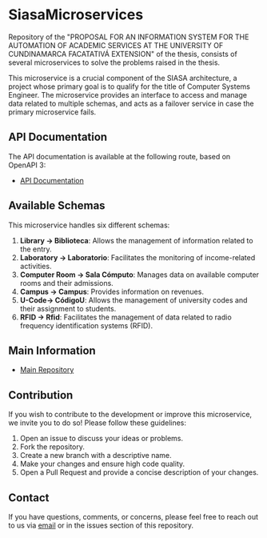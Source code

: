 # SiasaMicroservices
Repository of the "PROPOSAL FOR AN INFORMATION SYSTEM FOR THE AUTOMATION OF ACADEMIC SERVICES AT THE UNIVERSITY OF CUNDINAMARCA FACATATIVÁ EXTENSION" of the thesis, consists of several microservices to solve the problems raised in the thesis.

This microservice is a crucial component of the SIASA architecture, a project whose primary goal is to qualify for the title of Computer Systems Engineer. The microservice provides an interface to access and manage data related to multiple schemas, and acts as a failover service in case the primary microservice fails.

## API Documentation

The API documentation is available at the following route, based on OpenAPI 3:

- [API Documentation](/swagger-ui/index.html#/)

## Available Schemas

This microservice handles six different schemas:

1. **Library -> Biblioteca**: Allows the management of information related to the entry.
2. **Laboratory -> Laboratorio**: Facilitates the monitoring of income-related activities.
3. **Computer Room -> Sala Cómputo**: Manages data on available computer rooms and their admissions.
4. **Campus -> Campus**: Provides information on revenues.
5. **U-Code-> CódigoU**: Allows the management of university codes and their assignment to students.
6. **RFID -> Rfid**: Facilitates the management of data related to radio frequency identification systems (RFID).


## Main Information
- [Main Repository](https://github.com/CpuJP/SiasaMicroservices)


## Contribution

If you wish to contribute to the development or improve this microservice, we invite you to do so! Please follow these guidelines:

1. Open an issue to discuss your ideas or problems.
2. Fork the repository.
3. Create a new branch with a descriptive name.
4. Make your changes and ensure high code quality.
5. Open a Pull Request and provide a concise description of your changes.

## Contact

If you have questions, comments, or concerns, please feel free to reach out to us via [email](cpujuanpis@gmail.com) or in the issues section of this repository.

